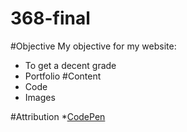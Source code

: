 368-final
=========

#Objective
My objective for my website:
* To get a decent grade
* Portfolio
#Content
* Code
* Images

#Attribution
*[CodePen](http://codpen.io)
